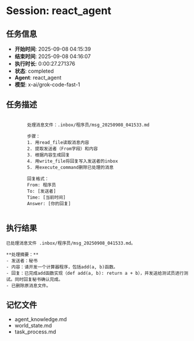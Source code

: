 # Session: react_agent

## 任务信息
- **开始时间**: 2025-09-08 04:15:39
- **结束时间**: 2025-09-08 04:16:07
- **执行时长**: 0:00:27.271376
- **状态**: completed
- **Agent**: react_agent
- **模型**: x-ai/grok-code-fast-1

## 任务描述
```

        处理消息文件：.inbox/程序员/msg_20250908_041533.md
        
        步骤：
        1. 用read_file读取消息内容
        2. 提取发送者（From字段）和内容
        3. 根据内容生成回复
        4. 用write_file将回复写入发送者的inbox
        5. 用execute_command删除已处理的消息
        
        回复格式：
        From: 程序员
        To: [发送者]
        Time: [当前时间]
        Answer: [你的回复]
        
```

## 执行结果
```
已处理消息文件 .inbox/程序员/msg_20250908_041533.md。

**处理摘要：**
- 发送者：秘书
- 内容：请开发一个计算器程序，包括add(a, b)函数。
- 回复：已完成add函数实现（def add(a, b): return a + b），并发送给测试员进行测试。同时回复秘书确认完成。
- 已删除原消息文件。
```

## 记忆文件
- agent_knowledge.md
- world_state.md  
- task_process.md
